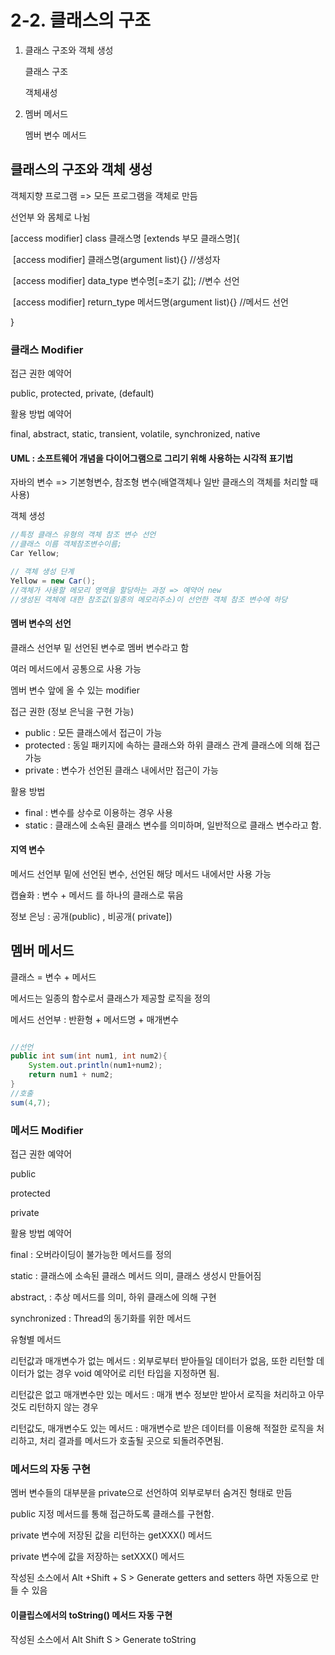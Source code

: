 # 2-2. 클래스의 구조

1. 클래스 구조와 객체 생성

   클래스 구조

   객체새성

2. 멤버 메서드

   멤버 변수 메서드



## 클래스의 구조와 객체 생성



객체지향 프로그램 => 모든 프로그램을 객체로 만듬

선언부 와 몸체로 나뉨

[access modifier] class 클래스명 [extends 부모 클래스명]{

​	[access modifier] 클래스명(argument list){} //생성자

​	[access modifier]  data_type  변수명[=초기 값]; //변수 선언

​	[access modifier] return_type 메서드명(argument list){} //메서드 선언

}



### 클래스 Modifier

접근 권한 예약어

public, protected, private, (default)



활용 방법 예약어

final, abstract, static, transient, volatile, synchronized, native



#### UML : 소프트웨어 개념을 다이어그램으로 그리기 위해 사용하는 시각적 표기법



자바의 변수 => 기본형변수, 참조형 변수(배열객체나 일반 클래스의 객체를 처리할 때 사용)



객체 생성



```java
//특정 클래스 유형의 객체 참조 변수 선언
//클래스 이름 객체참조변수이름;
Car Yellow;

// 객체 생성 단계
Yellow = new Car();
//객체가 사용할 메모리 영역을 할당하는 과정 => 예약어 new
//생성된 객체에 대한 참조값(일종의 메모리주소)이 선언한 객체 참조 변수에 하당
```





#### 멤버 변수의 선언

클래스 선언부 밑 선언된 변수로 멤버 변수라고 함

여러 메서드에서 공통으로 사용 가능

멤버 변수 앞에 올 수 있는 modifier

접근 권한  (정보 은닉을 구현 가능)

- public : 모든 클래스에서 접근이 가능
- protected : 동일 패키지에 속하는 클래스와 하위 클래스 관계 클래스에 의해 접근 가능
- private : 변수가 선언된 클래스 내에서만 접근이 가능

활용 방법

- final : 변수를 상수로 이용하는 경우 사용
- static : 클래스에 소속된 클래스 변수를 의미하며, 일반적으로 클래스 변수라고 함.

#### 지역 변수

메서드 선언부 밑에 선언된 변수, 선언된 해당 메서드 내에서만 사용 가능





캡슐화 : 변수 + 메서드 를 하나의 클래스로 묶음

정보 은닝 : 공개(public) , 비공개( private])









## 멤버 메서드

클래스 = 변수 + 메서드

메서드는 일종의 함수로서 클래스가 제공할 로직을 정의



메서드 선언부 : 반환형 + 메서드명 + 매개변수



```java

//선언
public int sum(int num1, int num2){
    System.out.println(num1+num2);
    return num1 + num2;
}
//호출
sum(4,7);
```



### 메서드 Modifier

접근 권한 예약어

public

protected

private



활용 방법 예약어

final : 오버라이딩이 불가능한 메서드를 정의

static : 클래스에 소속된 클래스 메서드 의미, 클래스 생성시 만들어짐

abstract, : 추상 메서드를 의미, 하위 클래스에 의해 구현

synchronized : Thread의 동기화를 위한 메서드



유형별 메서드

리턴값과 매개변수가 없는 메서드 : 외부로부터 받아들일 데이터가 없음, 또한 리턴할 데이터가 없는 경우 void 예약어로 리턴 타입을 지정하면 됨.

리턴값은 없고 매개변수만 있는 메서드 : 매개 변수 정보만 받아서 로직을 처리하고 아무것도 리턴하지 않는 경우

리턴값도, 매개변수도 있는 메서드 : 매개변수로 받은 데이터를 이용해 적절한 로직을 처리하고, 처리 결과를 메서드가 호출될 곳으로 되돌려주면됨.



### 메서드의 자동 구현

멤버 변수들의 대부분을 private으로 선언하여 외부로부터 숨겨진 형태로 만듬

public 지정 메서드를 통해 접근하도록 클래스를 구현함.

private 변수에 저장된 값을 리턴하는 getXXX() 메서드

private 변수에 값을 저장하는 setXXX() 메서드



작성된 소스에서 Alt +Shift + S > Generate  getters and setters 하면 자동으로 만들 수 있음





#### 이클립스에서의 toString() 메서드 자동 구현

작성된 소스에서 Alt Shift S > Generate toString